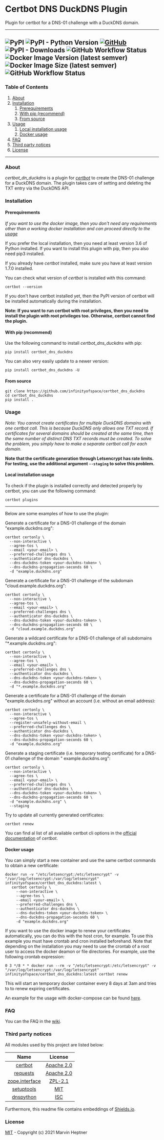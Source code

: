 # Certbot DNS DuckDNS Plugin

Plugin for certbot for a DNS-01 challenge with a DuckDNS domain.

---

![PyPI](https://img.shields.io/pypi/v/certbot_dns_duckdns) ![PyPI - Python Version](https://img.shields.io/pypi/pyversions/certbot_dns_duckdns) [![GitHub](https://img.shields.io/github/license/infinityofspace/certbot_dns_duckdns)](https://github.com/infinityofspace/certbot_dns_duckdns/blob/master/License) ![PyPI - Downloads](https://img.shields.io/pypi/dm/certbot_dns_duckdns) ![GitHub Workflow Status](https://img.shields.io/github/workflow/status/infinityofspace/certbot_dns_duckdns/Publish%20release%20distribution%20to%20PyPI)
![Docker Image Version (latest semver)](https://img.shields.io/docker/v/infinityofspace/certbot_dns_duckdns?sort=semver) ![Docker Image Size (latest semver)](https://img.shields.io/docker/image-size/infinityofspace/certbot_dns_duckdns?sort=semver) ![GitHub Workflow Status](https://img.shields.io/github/workflow/status/infinityofspace/certbot_dns_duckdns/build%20and%20publish%20release%20to%20Docker%20Hub)
---

### Table of Contents

1. [About](#about)
2. [Installation](#installation)
    1. [Prerequirements](#prerequirements)
    2. [With pip (recommend)](#with-pip-recommend)
    3. [From source](#from-source)
3. [Usage](#usage)
    1. [Local installation usage](#local-installation-usage)
    2. [Docker usage](#docker-usage)
4. [FAQ](#faq)
5. [Third party notices](#third-party-notices)
6. [License](#license)

---

### About

*certbot_dn_duckdns* is a plugin for [*certbot*](https://github.com/certbot/certbot) to create the DNS-01 challenge for
a DuckDNS domain. The plugin takes care of setting and deleting the TXT entry via the DuckDNS API.

### Installation

#### Prerequirements

*If you want to use the docker image, then you don't need any requirements other than a working docker installation and
can proceed directly to the [usage](#docker-usage)*

If you prefer the local installation, then you need at least version 3.6 of Python installed. If you want to install
this plugin with pip, then you also need pip3 installed.

If you already have *certbot* installed, make sure you have at least version 1.7.0 installed.

You can check what version of *certbot* is installed with this command:

```commandline
certbot --version
```

If you don't have certbot installed yet, then the PyPI version of certbot will be installed automatically during the
installation.

**Note: If you want to run certbot with root privileges, then you need to install the plugin with root privileges too.
Otherwise, certbot cannot find the plugin.**

#### With pip (recommend)

Use the following command to install *certbot_dns_duckdns* with pip:

```commandline
pip install certbot_dns_duckdns
```

You can also very easily update to a newer version:

```commandline
pip install certbot_dns_duckdns -U
```

#### From source

```commandline
git clone https://github.com/infinityofspace/certbot_dns_duckdns
cd certbot_dns_duckdns
pip install .
```

### Usage

*Note: You cannot create certificates for multiple DuckDNS domains with one certbot call. This is because DuckDNS only
allows one TXT record. If certificates for several domains should be created at the same time, then the same number of
distinct DNS TXT records must be created. To solve the problem, you simply have to make a separate certbot call for each
domain.*

**Note that the certificate generation through Letsencrypt has rate limits. For testing, use the additional
argument `--staging` to solve this problem.**

#### Local installation usage

To check if the plugin is installed correctly and detected properly by certbot, you can use the following command:

```commandline
certbot plugins
```

---

Below are some examples of how to use the plugin:

Generate a certificate for a DNS-01 challenge of the domain "example.duckdns.org":

```commandline
certbot certonly \
  --non-interactive \
  --agree-tos \
  --email <your-email> \
  --preferred-challenges dns \
  --authenticator dns-duckdns \
  --dns-duckdns-token <your-duckdns-token> \
  --dns-duckdns-propagation-seconds 60 \
  -d "example.duckdns.org"
```

Generate a certificate for a DNS-01 challenge of the subdomain "cloud.example.duckdns.org":

```commandline
certbot certonly \
  --non-interactive \
  --agree-tos \
  --email <your-email> \
  --preferred-challenges dns \
  --authenticator dns-duckdns \
  --dns-duckdns-token <your-duckdns-token> \
  --dns-duckdns-propagation-seconds 60 \
  -d "cloud.example.duckdns.org"
```

Generate a wildcard certificate for a DNS-01 challenge of all subdomains "*.example.duckdns.org":

```commandline
certbot certonly \
  --non-interactive \
  --agree-tos \
  --email <your-email> \
  --preferred-challenges dns \
  --authenticator dns-duckdns \
  --dns-duckdns-token <your-duckdns-token> \
  --dns-duckdns-propagation-seconds 60 \
  -d "*.example.duckdns.org"
```

Generate a certificate for a DNS-01 challenge of the domain "example.duckdns.org" without an account (i.e. without an
email address):

```commandline
certbot certonly \
  --non-interactive \
  --agree-tos \
  --register-unsafely-without-email \
  --preferred-challenges dns \
  --authenticator dns-duckdns \
  --dns-duckdns-token <your-duckdns-token> \
  --dns-duckdns-propagation-seconds 60 \
  -d "example.duckdns.org"
```

Generate a staging certificate (i.e. temporary testing certificate) for a DNS-01 challenge of the domain "
example.duckdns.org":

```commandline
certbot certonly \
  --non-interactive \
  --agree-tos \
  --email <your-email> \
  --preferred-challenges dns \
  --authenticator dns-duckdns \
  --dns-duckdns-token <your-duckdns-token> \
  --dns-duckdns-propagation-seconds 60 \
  -d "example.duckdns.org" \
  --staging
```

Try to update all currently generated certificates:

```commandline
certbot renew
```

You can find al list of all available certbot cli options in
the [official documentation](https://certbot.eff.org/docs/using.html#certbot-command-line-options) of *certbot*.

#### Docker usage

You can simply start a new container and use the same certbot commands to obtain a new certificate:

```commandline
docker run -v "/etc/letsencrypt:/etc/letsencrypt" -v "/var/log/letsencrypt:/var/log/letsencrypt" infinityofspace/certbot_dns_duckdns:latest \
   certbot certonly \
     --non-interactive \
     --agree-tos \
     --email <your-email> \
     --preferred-challenges dns \
     --authenticator dns-duckdns \
     --dns-duckdns-token <your-duckdns-token> \
     --dns-duckdns-propagation-seconds 60 \
     -d "example.duckdns.org"
```

If you want to use the docker image to renew your certificates automatically, you can do this with the host cron, for
example. To use this example you must have crontab and cron installed beforehand. Note that depending on the
installation you may need to use the crontab of a root user to access the docker deamon or file directories. For
example, use the following crontab expression:

```
0 3 */8 * * docker run --rm -v "/etc/letsencrypt:/etc/letsencrypt" -v "/var/log/letsencrypt:/var/log/letsencrypt" infinityofspace/certbot_dns_duckdns:latest certbot renew
```

This will start an temporary docker container every 8 days at 3am and tries to to renew expiring certificates.

An example for the usage with docker-compose can be found [here](docker/simple/Readme.md).

### FAQ

You can the FAQ in the [wiki](https://github.com/infinityofspace/certbot_dns_duckdns/wiki/FAQ).

### Third party notices

All modules used by this project are listed below:

| Name | License|
|:---:|:---:|
| [certbot](https://github.com/certbot/certbot) | [Apache 2.0](https://raw.githubusercontent.com/certbot/certbot/master/LICENSE.txt) |
| [requests](https://github.com/psf/requests) | [Apache 2.0](https://raw.githubusercontent.com/psf/requests/master/LICENSE) |
| [zope.interface](https://github.com/zopefoundation/zope.interface) | [ZPL-2.1](https://raw.githubusercontent.com/zopefoundation/zope.interface/master/LICENSE.txt) |
| [setuptools](https://github.com/pypa/setuptools) | [MIT](https://raw.githubusercontent.com/pypa/setuptools/main/LICENSE) |
| [dnspython](https://github.com/rthalley/dnspython) | [ISC](https://raw.githubusercontent.com/rthalley/dnspython/master/LICENSE) |

Furthermore, this readme file contains embeddings of [Shields.io](https://github.com/badges/shields).

### License

[MIT](License) - Copyright (c) 2021 Marvin Heptner
